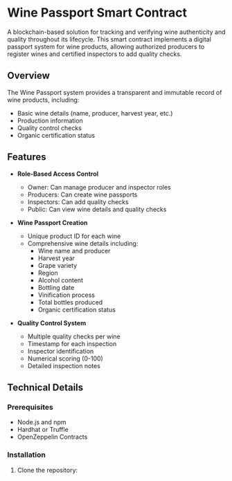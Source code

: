 # Wine Passport Smart Contract

A blockchain-based solution for tracking and verifying wine authenticity and quality throughout its lifecycle. This smart contract implements a digital passport system for wine products, allowing authorized producers to register wines and certified inspectors to add quality checks.

## Overview

The Wine Passport system provides a transparent and immutable record of wine products, including:
- Basic wine details (name, producer, harvest year, etc.)
- Production information
- Quality control checks
- Organic certification status

## Features

- **Role-Based Access Control**
  - Owner: Can manage producer and inspector roles
  - Producers: Can create wine passports
  - Inspectors: Can add quality checks
  - Public: Can view wine details and quality checks

- **Wine Passport Creation**
  - Unique product ID for each wine
  - Comprehensive wine details including:
    - Wine name and producer
    - Harvest year
    - Grape variety
    - Region
    - Alcohol content
    - Bottling date
    - Vinification process
    - Total bottles produced
    - Organic certification status

- **Quality Control System**
  - Multiple quality checks per wine
  - Timestamp for each inspection
  - Inspector identification
  - Numerical scoring (0-100)
  - Detailed inspection notes

## Technical Details

### Prerequisites

- Node.js and npm
- Hardhat or Truffle
- OpenZeppelin Contracts

### Installation

1. Clone the repository: 